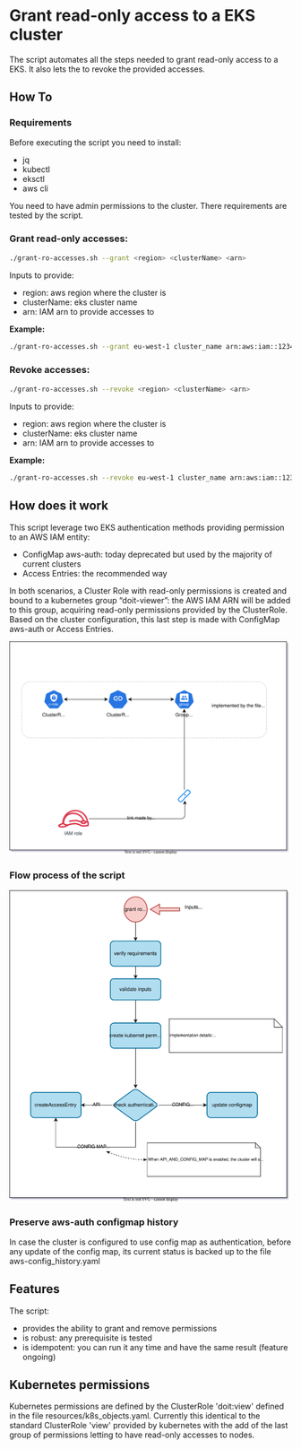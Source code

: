 # Grant read-only access to a EKS cluster

The script automates all the steps needed to grant read-only access to a EKS.
It also lets the to revoke the provided accesses.

## How To

### Requirements

Before executing the script you need to install:
- jq
- kubectl
- eksctl
- aws cli

You need to have admin permissions to the cluster.
There requirements are tested by the script.


### Grant read-only accesses:

```bash
./grant-ro-accesses.sh --grant <region> <clusterName> <arn>
```

Inputs to provide:

- region: aws region where the cluster is
- clusterName: eks cluster name
- arn: IAM arn to provide accesses to

**Example:**

```bash
./grant-ro-accesses.sh --grant eu-west-1 cluster_name arn:aws:iam::123456789000:user/programmatic/eks_user
```


### Revoke accesses:

```bash
./grant-ro-accesses.sh --revoke <region> <clusterName> <arn>
```

Inputs to provide:

- region: aws region where the cluster is
- clusterName: eks cluster name
- arn: IAM arn to provide accesses to


**Example:**

```bash
./grant-ro-accesses.sh --revoke eu-west-1 cluster_name arn:aws:iam::123456789000:user/programmatic/eks_user
```



## How does it work

This script leverage two EKS authentication methods providing permission to an AWS IAM entity:
- ConfigMap aws-auth: today deprecated but used by the majority of current clusters
- Access Entries: the recommended way


In both scenarios, a Cluster Role with read-only permissions is created and bound to a kubernetes group “doit-viewer”: the AWS IAM ARN will be added to this group, acquiring read-only permissions provided by the ClusterRole.
Based on the cluster configuration, this last step is made with ConfigMap aws-auth or Access Entries.

![Alt Text](./doc_resources/goal-of-the-script.svg)


### Flow process of the script

![Alt Text](./doc_resources/schema.svg)


### Preserve aws-auth configmap history

In case the cluster is configured to use config map as authentication, before any update of the config map, its current status is backed up to the file aws-config_history.yaml


## Features

The script:

- provides the ability to grant and remove permissions
- is robust: any prerequisite is tested
- is idempotent: you can run it any time and have the same result (feature ongoing)


## Kubernetes permissions

Kubernetes permissions are defined by the ClusterRole 'doit:view' defined in the file resources/k8s_objects.yaml.
Currently this identical to the standard ClusterRole 'view' provided by kubernetes with the add of the last group of permissions letting to have read-only accesses to nodes.
